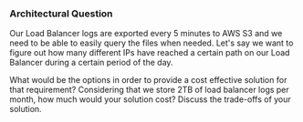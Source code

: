 ### Architectural Question

Our Load Balancer logs are exported every 5 minutes to AWS S3 and we need to be able to easily query the files when needed.
Let's say we want to figure out how many different IPs have reached a certain path on our Load Balancer during a certain period of the day.

What would be the options in order to provide a cost effective solution for that requirement? 
Considering that we store 2TB of load balancer logs per month, how much would your solution cost?
Discuss the trade-offs of your solution.